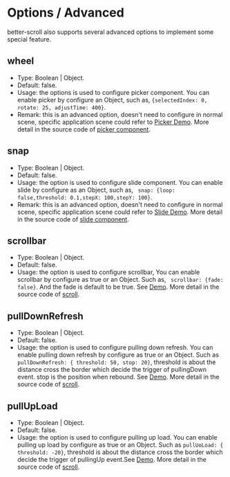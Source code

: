 # Options / Advanced

better-scroll also supports several advanced options to implement some special feature.

## wheel
   - Type: Boolean | Object.
   - Default: false.
   - Usage: the options is used to configure picker component. You can enable picker by configure an Object, such as, `{selectedIndex: 0,
  rotate: 25, adjustTime: 400}`.
   - Remark: this is an advanced option, doesn't need to configure in normal scene, specific application scene could refer to [Picker Demo](https://ustbhuangyi.github.io/better-scroll/#/examples/picker). More detail in the source code of [picker component](https://github.com/ustbhuangyi/better-scroll/blob/master/example/components/picker/picker.vue).

## snap
   - Type: Boolean | Object.
   - Default: false.
   - Usage: the option is used to configure slide component. You can enable slide by configure as an Object, such as, ` snap: {loop: false,threshold: 0.1,stepX: 100,stepY: 100}`.
   - Remark: this is an advanced option, doesn't need to configure in normal scene, specific application scene could refer to [Slide Demo](https://ustbhuangyi.github.io/better-scroll/#/examples/slide). More detail in the source code of [slide component](https://github.com/ustbhuangyi/better-scroll/blob/master/example/components/slide/slide.vue).

## scrollbar
   - Type: Boolean | Object.
   - Default: false.
   - Usage: the option is used to configure scrollbar, You can enable scrollbar by configure as true or an Object. Such as, ` scrollbar: {fade: false}`. And the fade is default to be true. See [Demo](https://ustbhuangyi.github.io/better-scroll/#/examples/vertical-scroll). More detail in the source code of [scroll](https://github.com/ustbhuangyi/better-scroll/blob/master/example/components/scroll/scroll.vue).

## pullDownRefresh
   - Type: Boolean | Object.
   - Default: false.
   - Usage: the option is used to configure pulling down refresh. You can enable pulling down refresh by configure as true or an Object. Such as `pullDownRefresh: { threshold: 50, stop: 20}`, threshold is about the distance cross the border which decide the trigger of pullingDown event. stop is the position when rebound. See [Demo](https://ustbhuangyi.github.io/better-scroll/#/examples/vertical-scroll). More detail in the source code of [scroll](https://github.com/ustbhuangyi/better-scroll/blob/master/example/components/scroll/scroll.vue).

## pullUpLoad
   - Type: Boolean | Object.
   - Default: false.
   - Usage: the option is used to configure pulling up load. You can enable pulling up load by configure as true or an Object. Such as `pullUoLoad: { threshold: -20}`, threshold is about the distance cross the border which decide the trigger of pullingUp event.See [Demo](https://ustbhuangyi.github.io/better-scroll/#/examples/vertical-scroll). More detail in the source code of [scroll](https://github.com/ustbhuangyi/better-scroll/blob/master/example/components/scroll/scroll.vue).

